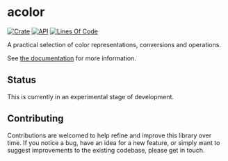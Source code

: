 # acolor

[![Crate](https://img.shields.io/crates/v/acolor.svg)](https://crates.io/crates/acolor)
[![API](https://docs.rs/acolor/badge.svg)](https://docs.rs/acolor/)
[![Lines Of Code](https://tokei.rs/b1/github/andamira/acolor?category=code)](https://github.com/andamira/acolor)

A practical selection of color representations, conversions and operations.

See [the documentation](https://docs.rs/acolor/) for more information.

## Status

This is currently in an experimental stage of development.

## Contributing

Contributions are welcomed to help refine and improve this library over time.
If you notice a bug, have an idea for a new feature, or simply want to suggest
improvements to the existing codebase, please get in touch.
